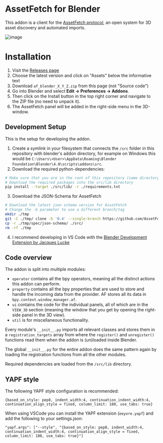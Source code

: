 # AssetFetch for Blender

This addon is a client for the [AssetFetch protocol](https://assetfetch.org), an open system for 3D asset discovery and automated imports.

![image](https://github.com/struffel/assetfetch-blender/assets/31403260/6f218e1a-2de1-4054-97f0-99655d513dad)

# Installation

1. Visit the [Releases page](https://github.com/struffel/assetfetch-blender/releases)
2. Choose the latest version and click on "Assets" below the informative text
3. Download `af_blender_X_Y_Z.zip` from this page (not "Source code")
4. Go into Blender and select **Edit -> Preferences -> Addons**.
5. Then click on the Install button in the top right corner and navigate to the ZIP file (no need to unpack it).
6. The AssetFetch panel will be added in the right-side menu in the 3D-window.

## Development Setup

This is the setup for developing the addon.

1. Create a symlink in your filesystem that connects the `/src` folder in this repository with blender's addon directory, for example on Windows this would be `C:\Users\<User>\AppData\Roaming\Blender Foundation\Blender\4.0\scripts\addons\src`.
2. Download the required python-dependencies:
```bash
# Make sure that you are in the root of this repository (same directory as this readme file)
# Download the required packages into the src/lib directory
pip install --target ./src/lib/ -r ./requirements.txt
```
3. Download the JSON-Schema for AssetFetch
```bash
# Download the latest json schema version for AssetFetch
# Change the -b parameter to use a different branch/tag
mkdir ./tmp
git -C ./tmp/ clone -b '0.4' --single-branch https://github.com/AssetFetch/spec.git 
cp -r ./tmp/spec/json-schema/ ./src/
rm -rf ./tmp
```
4. I recommend developing in VS Code with the [Blender Development Extension by Jacques Lucke](https://marketplace.visualstudio.com/items?itemName=JacquesLucke.blender-development)

## Code overview

The addon is split into multiple modules:

- `operator` contains all the bpy operators, meaning all the distinct actions this addon can perform.
- `property` contains all the bpy properties that are used to store and handle the incoming data from the provider. AF stores all its data in  `bpy.context.window_manager.af`.
- `ui` contains the code for the individual panels, all of which are in the `VIEW_3D` section (meaning the window that you get by opening the right-side panel in the 3D view).
- `util` is for miscellaneous functionality.

Every module's `__init__.py` imports all relevant classes and stores them in a `registration_targets` array from where the `register()` and `unregister()` functions read them when the addon is (un)loaded inside Blender.

The global `__init__.py` for the entire addon does the same pattern again by loading the registration functions from all the other modules.

Required dependencies are loaded from the `/src/lib` directory.


## YAPF style

The following YAPF style configuration is recommended:
```
{based_on_style: pep8, indent_width:4, continuation_indent_width:4, continuation_align_style = fixed, column_limit: 180, use_tabs: true}
```

When using VSCode you can install the YAPF extension (`eeyore.yapf`) and add the following to your settings.json:

```
"yapf.args": ["--style", "{based_on_style: pep8, indent_width:4, continuation_indent_width:4, continuation_align_style = fixed, column_limit: 180, use_tabs: true}"]
```